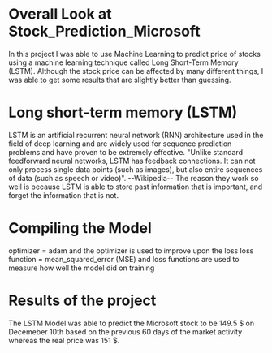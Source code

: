 # Overall Look at Stock_Prediction_Microsoft

In this project I was able to use Machine Learning to predict price of stocks using a machine learning technique called Long Short-Term Memory (LSTM). Although the stock price can be affected by many different things, I was able to get some results that are slightly better than guessing.

# Long short-term memory (LSTM) 

LSTM is an artificial recurrent neural network (RNN) architecture used in the field of deep learning and are widely used for sequence prediction problems and have proven to be extremely effective. "Unlike standard feedforward neural networks, LSTM has feedback connections. It can not only process single data points (such as images), but also entire sequences of data (such as speech or video)". 
--Wikipedia--
The reason they work so well is because LSTM is able to store past information that is important, and forget the information that is not.

# Compiling the Model

optimizer = adam and the optimizer is used to improve upon the loss
loss function = mean_squared_error (MSE) and loss functions are used to measure how well the model did on training

# Results of the project
The LSTM Model was able to predict the Microsoft stock to be 149.5 $ on Decemeber 10th based on the previous 60 days of the market activity whereas the real price was 151 $.
